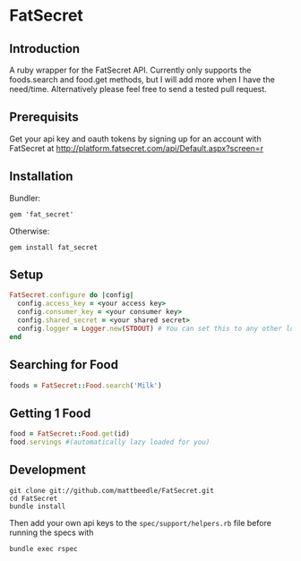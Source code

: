 FatSecret
=========

Introduction
------------

A ruby wrapper for the FatSecret API. Currently only supports the foods.search and food.get methods, but I will add more when I have the need/time. Alternatively please feel free to send a tested pull request.

Prerequisits
------------

Get your api key and oauth tokens by signing up for an account with FatSecret at http://platform.fatsecret.com/api/Default.aspx?screen=r


Installation
------------

Bundler:

`gem 'fat_secret'`

Otherwise:

`gem install fat_secret`


Setup
-----

```ruby
FatSecret.configure do |config|
  config.access_key = <your access key>
  config.consumer_key = <your consumer key>
  config.shared_secret = <your shared secret>
  config.logger = Logger.new(STDOUT) # You can set this to any other logger, but at the very least you'll probably want this.
end
```

Searching for Food
------------------

```ruby
foods = FatSecret::Food.search('Milk')
```

Getting 1 Food
--------------

```ruby
food = FatSecret::Food.get(id)
food.servings #(automatically lazy loaded for you)
```


Development
-----------

```
git clone git://github.com/mattbeedle/FatSecret.git
cd FatSecret
bundle install
```

Then add your own api keys to the `spec/support/helpers.rb` file before running the specs with

```
bundle exec rspec
```
